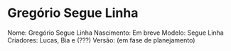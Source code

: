 # Gregório Segue Linha

Nome: Gregório Segue Linha
Nascimento: Em breve
Modelo: Segue Linha
Criadores: Lucas, Bia e (???)
Versão: (em fase de planejamento)
